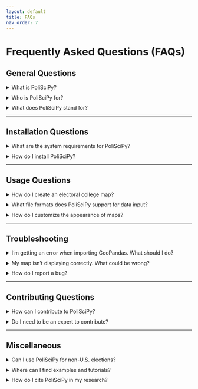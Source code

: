 ```yaml
---
layout: default
title: FAQs
nav_order: 7
---
```


# Frequently Asked Questions (FAQs)

## General Questions

<details>
  <summary>What is PoliSciPy?</summary>
  PoliSciPy is an open-source Python library designed for political data analysis and visualization, with a particular focus on U.S. elections. It provides tools for creating electoral college maps, analyzing voting results, and visualizing voting trends.
</details>

<details>
  <summary>Who is PoliSciPy for?</summary>
  PoliSciPy is for data analysts, political scientists, educators, students, and anyone interested in analyzing or visualizing U.S. electoral data!
</details>

<details>
  <summary>What does PoliSciPy stand for?</summary>
  PoliSciPy is short for "Political Science Python," reflecting its focus on political science analysis and data visualization using Python.
</details>

---

## Installation Questions

<details>
  <summary>What are the system requirements for PoliSciPy?</summary>
  <ul>
    <li>Python 3.8 or higher</li>
    <li>Libraries such as GeoPandas and Matplotlib (automatically installed with PoliSciPy)</li>
    <li>Optional: Git for cloning the latest version from the repository</li>
  </ul>
</details>

<details>
  <summary>How do I install PoliSciPy?</summary>
  You can install PoliSciPy using pip or conda:
  <pre><code>pip install poliscipy</code></pre>
  or
  <pre><code>conda install -c conda-forge poliscipy</code></pre>
  For detailed installation steps, refer to the <a href="https://eolesinski.github.io/poliscipy/installation.html">Installation Guide</a>.
</details>


---

## Usage Questions

<details>
  <summary>How do I create an electoral college map?</summary>
  Refer to the <a href="https://eolesinski.github.io/poliscipy/quickstart.html">Quickstart Guide</a> for step-by-step instructions, including loading geospatial data, merging it with electoral results, and plotting a map.
</details>

<details>
  <summary>What file formats does PoliSciPy support for data input?</summary>
  PoliSciPy primarily works with GeoPandas GeoDataFrames but can handle data from CSVs, dictionaries, or pandas DataFrames as long as they can be merged with the GeoDataFrame.
</details>

<details>
  <summary>How do I customize the appearance of maps?</summary>
  You can customize map titles, colors, labels, and more by using the parameters in the <code>plot_electoral_map()</code> function. Detailed instructions can be found in the <a href="https://eolesinski.github.io/poliscipy/api-reference.html">API Documentation</a>.
</details>

---

## Troubleshooting

<details>
  <summary>I’m getting an error when importing GeoPandas. What should I do?</summary>
  Ensure that GeoPandas is installed in your environment:
  <pre><code>pip install geopandas</code></pre>
  If issues persist, consult the <a href="https://geopandas.org/install.html">GeoPandas installation guide</a>.
</details>

<details>
  <summary>My map isn’t displaying correctly. What could be wrong?</summary>
  <ul>
    <li>Check that your data is correctly merged with the GeoDataFrame.</li>
    <li>Verify that the column name passed to <code>plot_electoral_map()</code> exists in your data.</li>
    <li>Review the example in the <a href="https://eolesinski.github.io/poliscipy/quickstart.html">Quickstart Guide</a> to make sure that you are following the correct steps.</li>
  </ul>
</details>

<details>
  <summary>How do I report a bug?</summary>
  If you encounter a bug while using PoliSciPy, please submit an issue on the <a href="https://github.com/eolesinski/poliscipy/issues">GitHub Issue Tracker</a> with a clear description and steps to reproduce it.
</details>

---

## Contributing Questions

<details>
  <summary>How can I contribute to PoliSciPy?</summary>
  Contributions are always welcome! See the <a href="https://eolesinski.github.io/poliscipy/contributing.html">Contributing Guide</a> for detailed instructions.
</details>

<details>
  <summary>Do I need to be an expert to contribute?</summary>
  Not at all! There are a variety of ways that you can contribute, including reporting issues, suggesting features, improving documentation, or writing code. Every bit helps!
</details>

---

## Miscellaneous

<details>
  <summary>Can I use PoliSciPy for non-U.S. elections?</summary>
  Currently, PoliSciPy only officially supports creating electoral college maps for U.S. elections. However, the process for plotting election maps for other countries is very similar. In principle, PoliSciPy can be adapted to work with other country's shapefiles as long as the structure of the GeoDataFrame remains consistent (e.g., the column names match). Feel free to experiment and share your results!
</details>

<details>
  <summary>Where can I find examples and tutorials?</summary>
  Visit the <a href="https://eolesinski.github.io/poliscipy/examples.html">Examples section</a> of the documentation site for detailed tutorials and code snippets.
</details>

<details>
  <summary>How do I cite PoliSciPy in my research?</summary>
  Please refer to the <a href="https://eolesinski.github.io/poliscipy/citation.html">Citation Guide</a> for information on how to cite PoliSciPy in your work.
</details>

<style>
  details {
    margin-bottom: 0.75em; /* Adjust this value for smaller or larger spacing */
  }
</style>

<br>